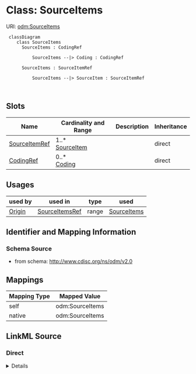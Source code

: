 # Class: SourceItems



URI: [odm:SourceItems](http://www.cdisc.org/ns/odm/v2.0/SourceItems)



```mermaid
 classDiagram
    class SourceItems
      SourceItems : CodingRef
        
          SourceItems --|> Coding : CodingRef
        
      SourceItems : SourceItemRef
        
          SourceItems --|> SourceItem : SourceItemRef
        
      
```




<!-- no inheritance hierarchy -->


## Slots

| Name | Cardinality and Range | Description | Inheritance |
| ---  | --- | --- | --- |
| [SourceItemRef](SourceItemRef.md) | 1..* <br/> [SourceItem](SourceItem.md) |  | direct |
| [CodingRef](CodingRef.md) | 0..* <br/> [Coding](Coding.md) |  | direct |





## Usages

| used by | used in | type | used |
| ---  | --- | --- | --- |
| [Origin](Origin.md) | [SourceItemsRef](SourceItemsRef.md) | range | [SourceItems](SourceItems.md) |






## Identifier and Mapping Information







### Schema Source


* from schema: http://www.cdisc.org/ns/odm/v2.0





## Mappings

| Mapping Type | Mapped Value |
| ---  | ---  |
| self | odm:SourceItems |
| native | odm:SourceItems |





## LinkML Source

<!-- TODO: investigate https://stackoverflow.com/questions/37606292/how-to-create-tabbed-code-blocks-in-mkdocs-or-sphinx -->

### Direct

<details>
```yaml
name: SourceItems
from_schema: http://www.cdisc.org/ns/odm/v2.0
slots:
- SourceItemRef
- CodingRef
slot_usage:
  SourceItemRef:
    name: SourceItemRef
    multivalued: true
    domain_of:
    - SourceItems
    range: SourceItem
    required: true
    minimum_cardinality: 1
  CodingRef:
    name: CodingRef
    multivalued: true
    domain_of:
    - StudyEventGroupDef
    - Origin
    - SourceItems
    - SourceItem
    - StudyIndication
    - StudyIntervention
    - StudyTargetPopulation
    - StudyParameter
    - ParameterValue
    - Annotation
    - StudyEventDef
    - ItemGroupDef
    - ItemDef
    - CodeList
    - CodeListItem
    - EnumeratedItem
    range: Coding
    required: false
    minimum_cardinality: 0
class_uri: odm:SourceItems

```
</details>

### Induced

<details>
```yaml
name: SourceItems
from_schema: http://www.cdisc.org/ns/odm/v2.0
slot_usage:
  SourceItemRef:
    name: SourceItemRef
    multivalued: true
    domain_of:
    - SourceItems
    range: SourceItem
    required: true
    minimum_cardinality: 1
  CodingRef:
    name: CodingRef
    multivalued: true
    domain_of:
    - StudyEventGroupDef
    - Origin
    - SourceItems
    - SourceItem
    - StudyIndication
    - StudyIntervention
    - StudyTargetPopulation
    - StudyParameter
    - ParameterValue
    - Annotation
    - StudyEventDef
    - ItemGroupDef
    - ItemDef
    - CodeList
    - CodeListItem
    - EnumeratedItem
    range: Coding
    required: false
    minimum_cardinality: 0
attributes:
  SourceItemRef:
    name: SourceItemRef
    from_schema: http://www.cdisc.org/ns/odm/v2.0
    rank: 1000
    multivalued: true
    alias: SourceItemRef
    owner: SourceItems
    domain_of:
    - SourceItems
    range: SourceItem
    required: true
    minimum_cardinality: 1
  CodingRef:
    name: CodingRef
    from_schema: http://www.cdisc.org/ns/odm/v2.0
    rank: 1000
    multivalued: true
    alias: CodingRef
    owner: SourceItems
    domain_of:
    - StudyEventGroupDef
    - Origin
    - SourceItems
    - SourceItem
    - StudyIndication
    - StudyIntervention
    - StudyTargetPopulation
    - StudyParameter
    - ParameterValue
    - Annotation
    - StudyEventDef
    - ItemGroupDef
    - ItemDef
    - CodeList
    - CodeListItem
    - EnumeratedItem
    range: Coding
    required: false
    minimum_cardinality: 0
class_uri: odm:SourceItems

```
</details>